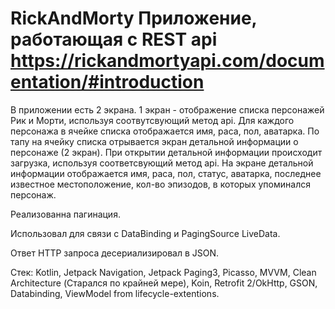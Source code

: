 # RickAndMorty Приложение, работающая с REST api https://rickandmortyapi.com/documentation/#introduction

В приложении есть 2 экрана. 1 экран - отображение списка персонажей Рик и Морти, используя соотвутсвующий метод api. Для каждого персонажа в ячейке списка отображается имя, раса, пол, аватарка. По тапу на ячейку списка отрывается экран детальной информации о персонаже (2 экран). При открытии детальной информации происходит загрузка, используя соответсвующий метод api. На экране детальной информации отображается имя, раса, пол, статус, аватарка, последнее известное местоположение, кол-во эпизодов, в которых упоминался персонаж.

Реализованна пагинация.

Использовал для связи с DataBinding и PagingSource LiveData.

Ответ HTTP запроса десериализировал в JSON.

Стек: Kotlin, Jetpack Navigation, Jetpack Paging3, Picasso, MVVM, Clean Architecture (Старался по крайней мере), Koin, Retrofit 2/OkHttp, GSON, Databinding, ViewModel from lifecycle-extentions.

